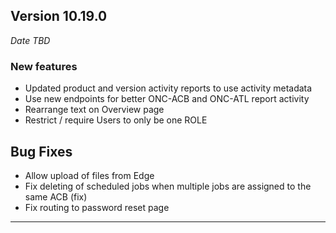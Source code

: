 
## Version 10.19.0
_Date TBD_

### New features
* Updated product and version activity reports to use activity metadata
* Use new endpoints for better ONC-ACB and ONC-ATL report activity
* Rearrange text on Overview page
* Restrict / require Users to only be one ROLE

## Bug Fixes
* Allow upload of files from Edge
* Fix deleting of scheduled jobs when multiple jobs are assigned to the same ACB (fix)
* Fix routing to password reset page

---
